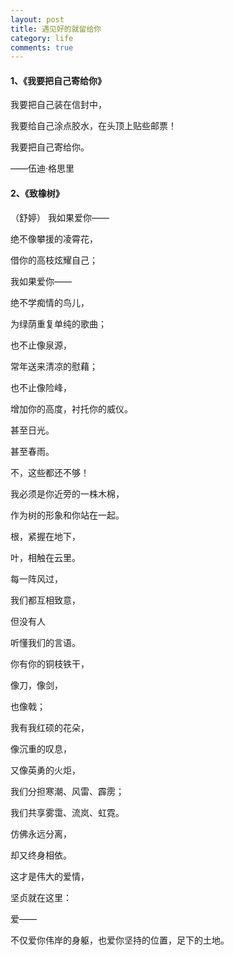 ```yaml
---
layout: post
title: 遇见好的就留给你
category: life
comments: true
---
```


#### 1、《我要把自己寄给你》

我要把自己装在信封中，  

我要给自己涂点胶水，在头顶上贴些邮票！  

我要把自己寄给你。  

——伍迪·格思里



#### 2、《致橡树》

（舒婷）
我如果爱你——  

绝不像攀援的凌霄花，  

借你的高枝炫耀自己；  

我如果爱你——  

绝不学痴情的鸟儿，  

为绿荫重复单纯的歌曲；  

也不止像泉源，  

常年送来清凉的慰藉；

也不止像险峰，

增加你的高度，衬托你的威仪。  

甚至日光。

甚至春雨。

不，这些都还不够！

我必须是你近旁的一株木棉，

作为树的形象和你站在一起。

根，紧握在地下，

叶，相触在云里。

每一阵风过，

我们都互相致意，

但没有人

听懂我们的言语。

你有你的铜枝铁干，

像刀，像剑，

也像戟；

我有我红硕的花朵，

像沉重的叹息，

又像英勇的火炬，

我们分担寒潮、风雷、霹雳；

我们共享雾霭、流岚、虹霓。

仿佛永远分离，

却又终身相依。 

这才是伟大的爱情， 

坚贞就在这里： 

爱—— 

不仅爱你伟岸的身躯，也爱你坚持的位置，足下的土地。
